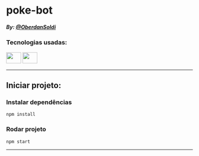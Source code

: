# poke-bot

##### By: [@OberdanSoldi](https://github.com/OberdanSoldi)

### Tecnologias usadas:
<div>
    <img height="30" width="40" src="https://cdn.jsdelivr.net/gh/devicons/devicon/icons/nodejs/nodejs-original.svg" />
    <img height="30" width="40" src="https://cdn.jsdelivr.net/gh/devicons/devicon/icons/npm/npm-original-wordmark.svg" />
</div>

---

## Iniciar projeto:

### Instalar dependências
```
npm install
```

### Rodar projeto
```
npm start
```

---
